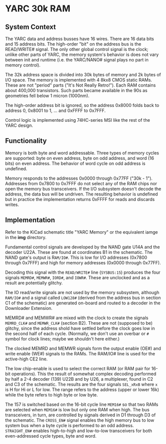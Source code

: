 # YARC 30k RAM

## System Context

The YARC data and address busses have 16 wires. There are 16 data bits and
15 address bits. The high-order "bit" on the address bus is the READ/WRITE#
signal. The only other global control signal is the clock; unlike other
parts of YARC, the memory system's behavior is does not vary between init
and runtime (i.e. the YARC/NANO# signal plays no part in memory control).

The 32k address space is divided into 30k bytes of memory and 2k bytes of
I/O space. The memory is implemented with 4 8kx8 CMOS static RAMs. These
are not "period" parts ("It's Not Really Retro!"). Each RAM contains about
400,000 transistors. Such parts became available in the 90s as geometries
fell below 1 micron (1000nm).

The high-order address bit is ignored, so the address 0x8000 folds back
to address 0, 0x8001 to 1, ... and 0xFFFF to 0x7FFF.

Control logic is implemented using 74HC-series MSI like the rest of the YARC
design. 

## Functionality

Memory is both byte and word addressable. Three types of memory cycles are
supported: byte on even address, byte on odd address, and word (16 bits)
on even address. The behavior of word cycle on odd address is undefined.

Memory responds to the addresses 0x0000 through 0x77FF ("30k - 1"). Addresses
from 0x7800 to 0x7FFF do not select any of the RAM chips nor open the
memory bus transceivers. If the I/O subsystem doesn't decode the address,
the data bus will be undriven. The resulting behavior is undefined but in
practice the implementation returns 0xFFFF for reads and discards writes.

## Implementation

Refer to the KiCad schematic title "YARC Memory" or the equivalent iamge
in the **img** directory.

Fundamental control signals are developed by the NAND gate U14A and the
decoder U22A. These are found at coordinates B1 in the schematic. The NAND
gate's output is R`AM/IO#`. This is low for I/O addresses (0x7800 through
0x7FFF) and high for memory addresses (0x0000 through 0x77FF).

Decoding this signal with the `READ/WRITE#` line (`SYSBUS:15`) produces
the four signals `MEMRD#`, `MEMWR#`, `IORD#`, and `IOWR#`. These are
unclocked and as a result are potentially glitchy.

The IO read/write signals are not used by the memory subsystem, although
`RAM/IO#` and a signal called `LOW128#` (derived from the address bus in
section C1 of the schematic) are generated on-board and routed to a decoder
in the Downloader Extension.

MEMRD# and MEMWR# are mixed with the clock to create the signals `MEMRD_CLK#`
and `MEMWR_CLK#` (section B2). These are not (supposed to be) glitchy, since
the address shold have settled before the clock goes low in the second half
of each cycle. (Normally, we don't use an overbar or `#` symbol for clock
lines; maybe we shouldn't here either.)

The clocked MEMRD and MEMWR signals form the output enable (OE#) and
write enable (WE#) signals to the RAMs. The RAM/IO# line is used for the
active-high CE2 line.

The low chip-enable is used to select the correct
RAM (or RAM pair for 16-bit operations). This the result of somewhat
complex decoding performed by half a 2-4 decoder (139) U22B and by U26,
a multiplexer, found in C2 and C3 of the schematic. The results are the
four signals `SEL_xRxB` where `x` is H for Hi or L for low. The range
refers to the address (upper or lower 16k) while the byte refers to
high byte or low byte.

The 157 is switched based on the 16-bit cycle line `MEM16#` so that
two RAMs are selected when `MEM16#` is low but only one RAM when high.
The bus transceivers, in turn, are controlled by signals derived in
D1 through D3 of the schematic. The `CROSS_EN#` signal enables the high
memory bus to low system bus when a byte cycle is performed to an odd
address. `STRAIGHT_EN#` enables high-to-high and low-to-low transceivers
for both even-addressed cycle types, byte and word.

